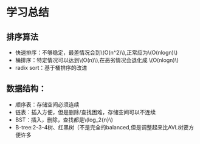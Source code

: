 # 学习总结
## 排序算法
- 快速排序：不够稳定，最差情况会到\\(O(n^2)\\),正常应为\\(O(nlogn)\\)
- 桶排序：特定情况可以达到\\(O(n)\\),在恶劣情况会退化成
\\(O(nlogn)\\)
- radix sort：基于桶排序的改进


## 数据结构：
- 顺序表：存储空间必须连续
- 链表：插入方便，但是删除/查找困难，存储空间可以不连续
- BST：插入，删除，查找都是\\(log_2{n}\\)
- B-tree:2-3-4树、红黑树（不是完全的balanced,但是调整起来比AVL树要方便许多